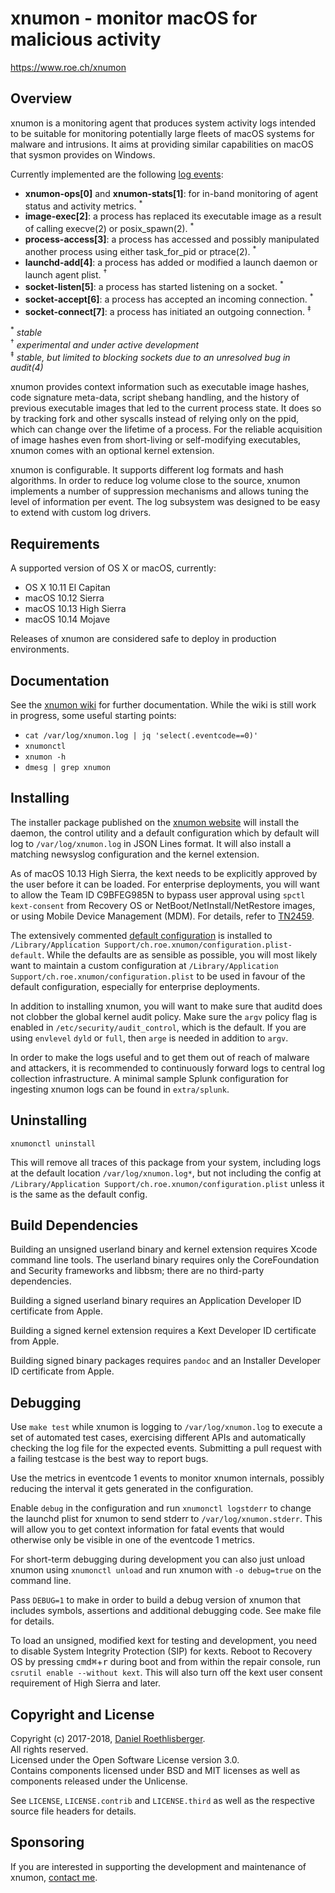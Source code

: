 # xnumon - monitor macOS for malicious activity
https://www.roe.ch/xnumon

[//]: # (__BUILD_VERSION__)


## Overview

xnumon is a monitoring agent that produces system activity logs intended to be
suitable for monitoring potentially large fleets of macOS systems for malware
and intrusions.  It aims at providing similar capabilities on macOS that sysmon
provides on Windows.

Currently implemented are the following
[log events](https://github.com/droe/xnumon/wiki/Event-Schemata):

-   **xnumon-ops[0]** and **xnumon-stats[1]**: for in-band monitoring of agent
    status and activity metrics.&nbsp;<sup>&ast;</sup>
-   **image-exec[2]**: a process has replaced its executable image as a result
    of calling execve(2) or posix_spawn(2).&nbsp;<sup>&ast;</sup>
-   **process-access[3]**: a process has accessed and possibly manipulated
    another process using either task_for_pid or
    ptrace(2).&nbsp;<sup>&ast;</sup>
-   **launchd-add[4]**: a process has added or modified a launch daemon or
    launch agent plist.&nbsp;<sup>&dagger;</sup>
-   **socket-listen[5]**: a process has started listening on a
    socket.&nbsp;<sup>&ast;</sup>
-   **socket-accept[6]**: a process has accepted an incoming
    connection.&nbsp;<sup>&ast;</sup>
-   **socket-connect[7]**: a process has initiated an outgoing
    connection.&nbsp;<sup>&Dagger;</sup>

<sup>&ast;</sup>    _stable_  
<sup>&dagger;</sup> _experimental and under active development_  
<sup>&Dagger;</sup> _stable, but limited to blocking sockets due to an
unresolved bug in audit(4)_

xnumon provides context information such as executable image hashes, code
signature meta-data, script shebang handling, and the history of previous
executable images that led to the current process state.  It does so by
tracking fork and other syscalls instead of relying only on the ppid, which
can change over the lifetime of a process.  For the reliable acquisition of
image hashes even from short-living or self-modifying executables, xnumon comes
with an optional kernel extension.

xnumon is configurable.  It supports different log formats and hash algorithms.
In order to reduce log volume close to the source, xnumon implements a number
of suppression mechanisms and allows tuning the level of information per event.
The log subsystem was designed to be easy to extend with custom log drivers.


## Requirements

A supported version of OS X or macOS, currently:

-   OS X 10.11 El Capitan
-   macOS 10.12 Sierra
-   macOS 10.13 High Sierra
-   macOS 10.14 Mojave

Releases of xnumon are considered safe to deploy in production environments.


## Documentation

See the [xnumon wiki](https://github.com/droe/xnumon/wiki) for further
documentation.  While the wiki is still work in progress, some useful starting
points:

-   `cat /var/log/xnumon.log | jq 'select(.eventcode==0)'`
-   `xnumonctl`
-   `xnumon -h`
-   `dmesg | grep xnumon`


## Installing

The installer package published on the
[xnumon website](https://www.roe.ch/xnumon)
will install the daemon, the control utility and a default configuration which
by default will log to `/var/log/xnumon.log` in JSON Lines format.  It will
also install a matching newsyslog configuration and the kernel extension.

As of macOS 10.13 High Sierra, the kext needs to be explicitly approved by the
user before it can be loaded.  For enterprise deployments, you will want to
allow the Team ID C9BFEG985N to bypass user approval using `spctl kext-consent`
from Recovery OS or NetBoot/NetInstall/NetRestore images, or using Mobile
Device Management (MDM).  For details, refer to
[TN2459](https://developer.apple.com/library/archive/technotes/tn2459/).

The extensively commented
[default configuration](pkg/configuration.plist-default.in)
is installed to
`/Library/Application Support/ch.roe.xnumon/configuration.plist-default`.
While the defaults are as sensible as possible, you will most likely want to
maintain a custom configuration at
`/Library/Application Support/ch.roe.xnumon/configuration.plist` to be used
in favour of the default configuration, especially for enterprise deployments.

In addition to installing xnumon, you will want to make sure that auditd does
not clobber the global kernel audit policy.  Make sure the `argv` policy flag
is enabled in `/etc/security/audit_control`, which is the default.  If you are
using `envlevel` `dyld` or `full`, then `arge` is needed in addition to `argv`.

In order to make the logs useful and to get them out of reach of malware and
attackers, it is recommended to continuously forward logs to central log
collection infrastructure.  A minimal sample Splunk configuration for ingesting
xnumon logs can be found in `extra/splunk`.


## Uninstalling

~~~
xnumonctl uninstall
~~~

This will remove all traces of this package from your system, including logs
at the default location `/var/log/xnumon.log*`, but not including the config
at `/Library/Application Support/ch.roe.xnumon/configuration.plist` unless it
is the same as the default config.


## Build Dependencies

Building an unsigned userland binary and kernel extension requires Xcode
command line tools.  The userland binary requires only the CoreFoundation and
Security frameworks and libbsm; there are no third-party dependencies.

Building a signed userland binary requires an Application Developer ID
certificate from Apple.

Building a signed kernel extension requires a Kext Developer ID certificate
from Apple.

Building signed binary packages requires `pandoc` and an Installer Developer ID
certificate from Apple.


## Debugging

Use `make test` while xnumon is logging to `/var/log/xnumon.log` to execute a
set of automated test cases, exercising different APIs and automatically
checking the log file for the expected events.  Submitting a pull request with
a failing testcase is the best way to report bugs.

Use the metrics in eventcode 1 events to monitor xnumon internals, possibly
reducing the interval it gets generated in the configuration.

Enable `debug` in the configuration and run `xnumonctl logstderr` to change
the launchd plist for xnumon to send stderr to `/var/log/xnumon.stderr`.
This will allow you to get context information for fatal events that would
otherwise only be visible in one of the eventcode 1 metrics.

For short-term debugging during development you can also just unload xnumon
using `xnumonctl unload` and run xnumon with `-o debug=true` on the command
line.

Pass `DEBUG=1` to make in order to build a debug version of xnumon that
includes symbols, assertions and additional debugging code.  See make file
for details.

To load an unsigned, modified kext for testing and development, you need to
disable System Integrity Protection (SIP) for kexts.  Reboot to Recovery OS by
pressing <kbd>cmd⌘</kbd>+<kbd>r</kbd> during boot and from within the repair
console, run `csrutil enable --without kext`.  This will also turn off the kext
user consent requirement of High Sierra and later.


## Copyright and License

Copyright (c) 2017-2018, [Daniel Roethlisberger](//daniel.roe.ch/).  
All rights reserved.  
Licensed under the Open Software License version 3.0.  
Contains components licensed under BSD and MIT licenses as well as components
released under the Unlicense.

See `LICENSE`, `LICENSE.contrib` and `LICENSE.third` as well as the respective
source file headers for details.


## Sponsoring

If you are interested in supporting the development and maintenance of xnumon,
[contact me](mailto:daniel@roe.ch).
